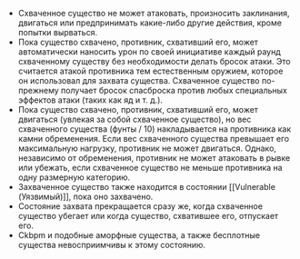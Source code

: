 - Схваченное существо не может атаковать, произносить заклинания, двигаться или предпринимать какие-либо другие действия, кроме попытки вырваться. 
- Пока существо схвачено, противник, схвативший его, может автоматически наносить урон по своей инициативе каждый раунд схваченному существу без необходимости делать бросок атаки. Это считается атакой противника тем естественным оружием, которое он использовал для захвата существа. Схваченное существо по-прежнему получает бросок спасброска против любых специальных эффектов атаки (таких как яд и т. д.). 
- Пока существо схвачено, противник, схвативший его, может двигаться (увлекая за собой схваченное существо), но вес схваченного существа (фунты / 10) накладывается на противника как камни обременения. Если вес схваченного существа превышает его максимальную нагрузку, противник не может двигаться. Однако, независимо от обременения, противник не может атаковать в рывке или убежать, если схваченное существо не меньше противника на одну размерную категорию. 
- Захваченное существо также находится в состоянии [[Vulnerable (Уязвимый)]], пока оно захвачено. 
- Состояние захвата прекращается сразу же, когда схваченное существо убегает или когда существо, схватившее его, отпускает его. 
- Ckbpm и подобные аморфные существа, а также бесплотные существа невосприимчивы к этому состоянию.